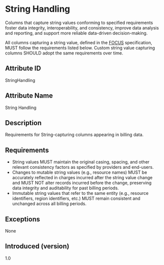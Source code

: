 # String Handling

Columns that capture string values conforming to specified requirements foster data integrity, interoperability, and consistency, improve data analysis and reporting, and support more reliable data-driven decision-making.

All columns capturing a string value, defined in the [FOCUS](#glossary:finops-cost-and-usage-specification) specification, MUST follow the requirements listed below. Custom string value capturing columns SHOULD adopt the same requirements over time.

## Attribute ID

StringHandling

## Attribute Name

String Handling

## Description

Requirements for String-capturing columns appearing in billing data.

## Requirements

* String values MUST maintain the original casing, spacing, and other relevant consistency factors as specified by providers and end-users.
* Changes to mutable string values (e.g., resource names) MUST be accurately reflected in charges incurred after the string value change and MUST NOT alter records incurred before the change, preserving data integrity and auditability for past billing periods.
* Immutable string values that refer to the same entity (e.g., resource identifiers, region identifiers, etc.) MUST remain consistent and unchanged across all billing periods.

## Exceptions

None

## Introduced (version)

1.0
